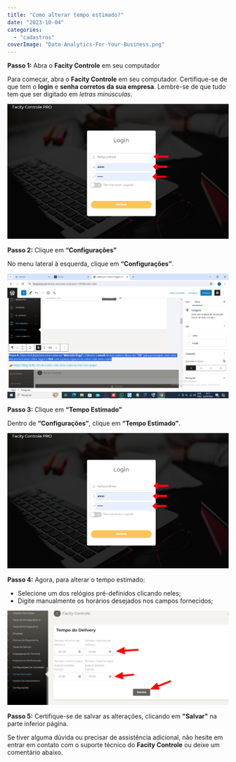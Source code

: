 ```yaml
---
title: "Como alterar tempo estimado?"
date: "2023-10-04"
categories: 
  - "cadastros"
coverImage: "Data-Analytics-For-Your-Business.png"
---
```


**Passo 1:** Abra o **Facity Controle** em seu computador

Para começar, abra o **Facity Controle** em seu computador. Certifique-se de que tem o **login** e **senha corretos da sua empresa**. Lembre-se de que tudo tem que ser digitado em _letras minúsculas_.

![](images/image.png)

**Passo 2:** Clique em **“Configurações”**

No menu lateral à esquerda, clique em **“Configurações”**.

![](images/image-1.png)

**Passo 3:** Clique em **“Tempo Estimado”**

Dentro de **“Configurações”**, clique em **“Tempo Estimado”**.

![](images/image-2.png)

**Passo 4:** Agora, para alterar o tempo estimado:

- Selecione um dos relógios pré-definidos clicando neles;
- Digite manualmente os horários desejados nos campos fornecidos;

![](images/Opera-Instantaneo_2023-10-02_201127_sistema.facity.com_.br_-1024x435.png)

**Passo 5:** Certifique-se de salvar as alterações, clicando em **"Salvar"** na parte inferior página.

Se tiver alguma dúvida ou precisar de assistência adicional, não hesite em entrar em contato com o suporte técnico do **Facity Controle** ou deixe um comentário abaixo.
